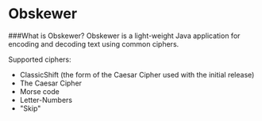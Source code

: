 Obskewer
========

[//]: # (WEB_CONTENT_START)

###What is Obskewer?
Obskewer is a light-weight Java application for encoding and decoding text using common ciphers.

Supported ciphers:
- ClassicShift (the form of the Caesar Cipher used with the initial release)
- The Caesar Cipher
- Morse code
- Letter-Numbers
- "Skip"